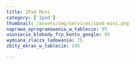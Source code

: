 ```yaml
---
title: IPad Mini
category: ['Ipad']
thumbnail: /assets/img/services/ipad-mini.png
naprawa_oprogramowania_w_tablecie: 95
usuniecie_blokady_frp_konto_google: 95
wymiana_zlacza_ladowania: 75
zbity_ekran_w_tablecie: 145

---
```


